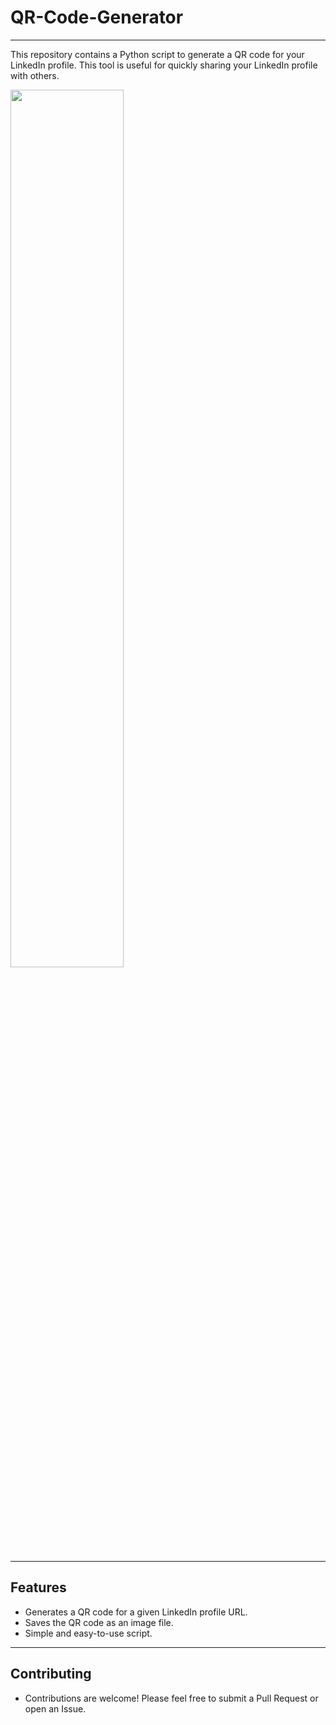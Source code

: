 # QR-Code-Generator
---
This repository contains a Python script to generate a QR code for your LinkedIn profile. This tool is useful for quickly sharing your LinkedIn profile with others.



<img src="https://github.com/Harsimran-Dalal/QRCodeGen/assets/171664021/ca6aa701-28f5-4ded-90a4-106a8691539f" width="60%" height="60%">


---
## Features
*  Generates a QR code for a given LinkedIn profile URL.
*  Saves the QR code as an image file.
*  Simple and easy-to-use script.
---
## Contributing
*  Contributions are welcome! Please feel free to submit a Pull Request or open an Issue.
